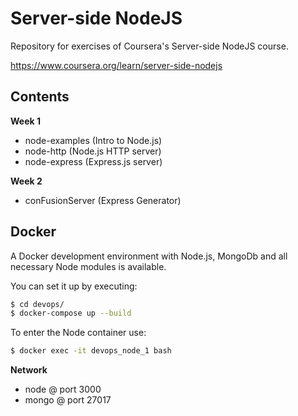 # Server-side NodeJS
Repository for exercises of Coursera's Server-side NodeJS course.

https://www.coursera.org/learn/server-side-nodejs

## Contents

**Week 1**
- node-examples (Intro to Node.js)
- node-http     (Node.js HTTP server)
- node-express  (Express.js server)

**Week 2**
- conFusionServer (Express Generator)

## Docker
A Docker development environment with Node.js, MongoDb and all necessary Node modules is available.

You can set it up by executing:

```bash
$ cd devops/
$ docker-compose up --build
```

To enter the Node container use:

```bash
$ docker exec -it devops_node_1 bash
```

**Network**
- node  @ port 3000 
- mongo @ port 27017
